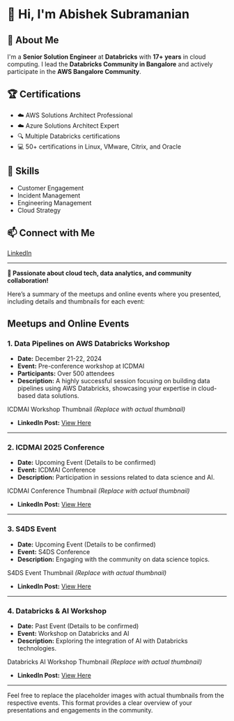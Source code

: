 # 👋 Hi, I'm Abishek Subramanian

## 🌟 About Me

I'm a **Senior Solution Engineer** at **Databricks** with **17+ years** in cloud computing. I lead the **Databricks Community in Bangalore** and actively participate in the **AWS Bangalore Community**.

## 🏆 Certifications

- ☁️ AWS Solutions Architect Professional
- ☁️ Azure Solutions Architect Expert
- 🔍 Multiple Databricks certifications
- 💻 50+ certifications in Linux, VMware, Citrix, and Oracle

## 💼 Skills

- Customer Engagement
- Incident Management
- Engineering Management
- Cloud Strategy

## 📫 Connect with Me

[LinkedIn](https://www.linkedin.com/in/abishek-subramanian/)

---

**🌱 Passionate about cloud tech, data analytics, and community collaboration!**

Here’s a summary of the meetups and online events where you presented, including details and thumbnails for each event:

## Meetups and Online Events

### 1. **Data Pipelines on AWS Databricks Workshop**
   - **Date:** December 21-22, 2024
   - **Event:** Pre-conference workshop at ICDMAI
   - **Participants:** Over 500 attendees
   - **Description:** A highly successful session focusing on building data pipelines using AWS Databricks, showcasing your expertise in cloud-based data solutions.

   ICDMAI Workshop Thumbnail  *(Replace with actual thumbnail)*

   - **LinkedIn Post:** [View Here](https://www.linkedin.com/posts/abishek-subramanian_datascience-ai-rag-activity-7279934161375608832-kcFT?utm_source=share&utm_medium=member_desktop)

---

### 2. **ICDMAI 2025 Conference**
   - **Date:** Upcoming Event (Details to be confirmed)
   - **Event:** ICDMAI Conference
   - **Description:** Participation in sessions related to data science and AI.

   ICDMAI Conference Thumbnail  *(Replace with actual thumbnail)*

   - **LinkedIn Post:** [View Here](https://www.linkedin.com/posts/icdmai_icdmai-icdmai2025-activity-7276953584796106752-NauM?utm_source=share&utm_medium=member_desktop)

---

### 3. **S4DS Event**
   - **Date:** Upcoming Event (Details to be confirmed)
   - **Event:** S4DS Conference
   - **Description:** Engaging with the community on data science topics.

   S4DS Event Thumbnail  *(Replace with actual thumbnail)*

   - **LinkedIn Post:** [View Here](https://www.linkedin.com/posts/saptarsi-goswami-phd-93073661_icdmai-s4ds-rag-activity-7276301629631471616-bSKp?utm_source=share&utm_medium=member_desktop)

---

### 4. **Databricks & AI Workshop**
   - **Date:** Past Event (Details to be confirmed)
   - **Event:** Workshop on Databricks and AI
   - **Description:** Exploring the integration of AI with Databricks technologies.

   Databricks AI Workshop Thumbnail  *(Replace with actual thumbnail)*

   - **LinkedIn Post:** [View Here](https://www.linkedin.com/posts/manjukaup_databricks-ai-mosaicml-ugcPost-7254721181172346880-jMyJ?utm_source=share&utm_medium=member_desktop)

---

Feel free to replace the placeholder images with actual thumbnails from the respective events. This format provides a clear overview of your presentations and engagements in the community.

